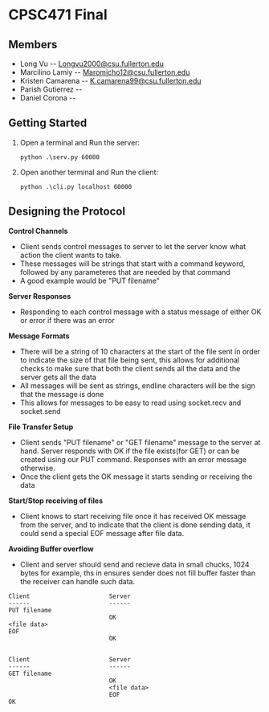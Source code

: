 # CPSC471 Final

## Members

* Long Vu -- Longvu2000@csu.fullerton.edu
* Marcilino Lamiy -- Maromicho12@csu.fullerton.edu
* Kristen Camarena -- K.camarena99@csu.fullerton.edu
* Parish Gutierrez -- 
* Daniel Corona --  

## Getting Started

1. Open a terminal and Run the server:
    ```
    python .\serv.py 60000
    ```
2. Open another terminal and Run the client:
    ```
    python .\cli.py localhost 60000
    ```

## Designing the Protocol
**Control Channels**
* Client sends control messages to server to let the server know what action the client wants to take.
* These messages will be strings that start with a command keyword, followed by any parameteres that are needed by that command
* A good example would be "PUT filename"

**Server Responses**
* Responding to each control message with a status message of either OK or error if there was an error

**Message Formats**
* There will be a string of 10 characters at the start of the file sent in order to indicate the size of that file being sent, this allows for additional checks to make sure that both the client sends all the data and the server gets all the data
* All messages will be sent as strings, endline characters will be the sign that the message is done
* This allows for messages to be easy to read using socket.recv and socket.send

**File Transfer Setup**
* Client sends "PUT filename" or "GET filename" message to the server at hand. Server responds with OK if the file exists(for GET) or can be created using our PUT command. Responses with an error message otherwise. 
* Once the client gets the OK message it starts sending or receiving the data

**Start/Stop receiving of files**
* Client knows to start receiving file once it has received OK message from the server, and to indicate that the client is done sending data, it could send a special EOF message after file data.

**Avoiding Buffer overflow**
* Client and server should send and recieve data in small chucks, 1024 bytes for example, ths in ensures sender does not fill buffer faster than the receiver can handle such data.

```
Client                      Server
------                      ------
PUT filename
                            OK
<file data>
EOF
                            OK


Client                      Server
------                      ------
GET filename
                            OK
                            <file data>
                            EOF
OK       
```